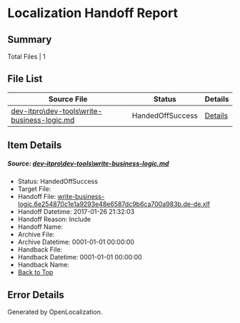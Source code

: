 # <a name='report-top'></a> Localization Handoff Report

## Summary
 Total Files | 1

## File List
 Source File | Status | Details 
 ----------- | ------ | ------- 
 [dev-itpro\dev-tools\write-business-logic.md](https://github.com/OpenLocalizationTestOrg/AX-Docs-Sandbox/blob/4ea3528516b3132879b47be8e44630272131b42d/dev-itpro/dev-tools/write-business-logic.md) | HandedOffSuccess | [Details](#5bb5c66993555b4f681b15ca4bcc6e305d1e749f1058)

## Item Details
##### <a name='5bb5c66993555b4f681b15ca4bcc6e305d1e749f1058'></a> Source: [dev-itpro\dev-tools\write-business-logic.md](https://github.com/OpenLocalizationTestOrg/AX-Docs-Sandbox/blob/4ea3528516b3132879b47be8e44630272131b42d/dev-itpro/dev-tools/write-business-logic.md)
* Status: HandedOffSuccess
* Target File: 
* Handoff File: [write-business-logic.6e254870c1e1a9293e48e6587dc9b6ca700a983b.de-de.xlf](https://github.com/OpenLocalizationTestOrg/AX-Docs-Sandbox.handoff/blob/5d9242652bb4a7e85f53b8e6da5ebd8b2f87dc53/ol-handoff/OpenLocalizationTestOrg/AX-Docs-Sandbox.de-de/master/do-not-translate/write-business-logic.6e254870c1e1a9293e48e6587dc9b6ca700a983b.de-de.xlf)
* Handoff Datetime: 2017-01-26 21:32:03
* Handoff Reason: Include
* Handoff Name: 
* Archive File: 
* Archive Datetime: 0001-01-01 00:00:00
* Handback File: 
* Handback Datetime: 0001-01-01 00:00:00
* Handback Name: 
* [Back to Top](#report-top)


## Error Details

Generated by OpenLocalization.
